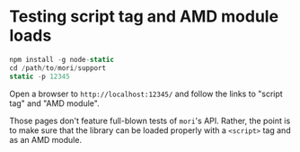 # Testing script tag and AMD module loads

```javascript
npm install -g node-static
cd /path/to/mori/support
static -p 12345
```

Open a browser to `http://localhost:12345/` and follow the links to "script tag" and "AMD module".

Those pages don't feature full-blown tests of `mori`'s API. Rather, the point is to make sure that the library can be loaded properly with a `<script>` tag and as an AMD module.
